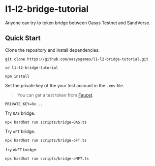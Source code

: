 # l1-l2-bridge-tutorial

Anyone can try to token bridge between Oasys Testnet and SandVerse.

## Quick Start

Clone the repository and install dependencies.

```shell
git clone https://github.com/oasysgames/l1-l2-bridge-tutorial.git

cd l1-l2-bridge-tutorial

npm install
```

Set the private key of the your test account in the `.env` file.
> You can get a test token from [Faucet](https://faucet.testnet.oasys.games/).

```shell
PRIVATE_KEY=0x...
```

Try `OAS` bridge.

```shell
npx hardhat run scripts/bridge-OAS.ts
```

Try `oFT` bridge.

```shell
npx hardhat run scripts/bridge-oFT.ts
```

Try `oNFT` bridge.

```shell
npx hardhat run scripts/bridge-oNFT.ts
```
